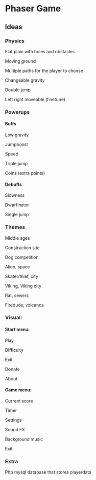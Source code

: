 # Phaser Game 

 

## Ideas 

### Physics 

Flat plain with holes and obstacles 

Moving ground 

Multiple paths for the player to choose 

Changeable gravity 

Double jump 

Left right moveable (finetune) 

### Powerups 

#### Buffs 

Low gravity 

Jumpboost 

Speed 

Triple jump 

Coins (extra points) 

  

 #### Debuffs 

Slowness 

Dwarfinator  

Single jump 

 

### Themes 

Middle ages 

Construction site 

Dog competition 

Alien, space  

Skater/thief, city 

Viking, Viking city 

Rat, sewers  

Firedude, volcanos 


 

### Visual: 

#### Start menu: 

Play 

Difficulty 

Exit 

Donate 

About 

#### Game menu: 

Current score 

Timer 

Settings   <!--  the list under setting needs to be intented (extra tab) --> 

Sound FX 

Background music 

Exit 

 

### Extra 

Php mysql database that stores playerdata 